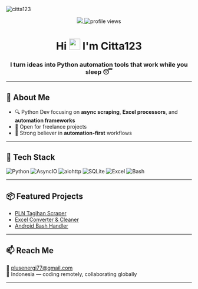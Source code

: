 
![citta123](https://cardivo.vercel.app/api?name=Citta123&description=Freelance%20Python%20Developer%20%7C%7C%20Automation%20&%20Web%20Scraping%20Specialist&image=https://avatars.githubusercontent.com/u/00000000?v=4&backgroundColor=%23ecf0f1)

<p align="center">
  <a href="mailto:plusenergi77@gmail.com">
    <img src="https://img.shields.io/badge/Email-Contact-blue?style=for-the-badge&logo=gmail" />
  </a>
  <img src="https://komarev.com/ghpvc/?username=Citta123&style=for-the-badge" alt="profile views"/>
</p>

<h1 align="center">Hi <img src="https://media.giphy.com/media/hvRJCLFzcasrR4ia7z/giphy.gif" width="30px"> I'm Citta123</h1>
<h3 align="center">I turn ideas into Python automation tools that work while you sleep 😴</h3>

---

## 🚀 About Me

- 🔍 Python Dev focusing on **async scraping**, **Excel processors**, and **automation frameworks**
- 💼 Open for freelance projects
- 🧩 Strong believer in **automation-first** workflows

---

## 🧰 Tech Stack

![Python](https://img.shields.io/badge/-Python-3776AB?logo=python&logoColor=white&style=flat)
![AsyncIO](https://img.shields.io/badge/-AsyncIO-0C2D83?style=flat)
![aiohttp](https://img.shields.io/badge/-aiohttp-527AFF?style=flat)
![SQLite](https://img.shields.io/badge/-SQLite-003B57?logo=sqlite&style=flat)
![Excel](https://img.shields.io/badge/-Excel-217346?logo=microsoft-excel&style=flat)
![Bash](https://img.shields.io/badge/-Bash-4EAA25?logo=gnu-bash&style=flat)

---

## 📦 Featured Projects

- [PLN Tagihan Scraper](https://github.com/Citta123/PLN_Billing_Scraper)
- [Excel Converter & Cleaner](https://github.com/Citta123/Excel_Processor)
- [Android Bash Handler](https://github.com/Citta123/Android_App_Handler)

---

## 📫 Reach Me

📩 plusenergi77@gmail.com  
📍 Indonesia — coding remotely, collaborating globally

---
